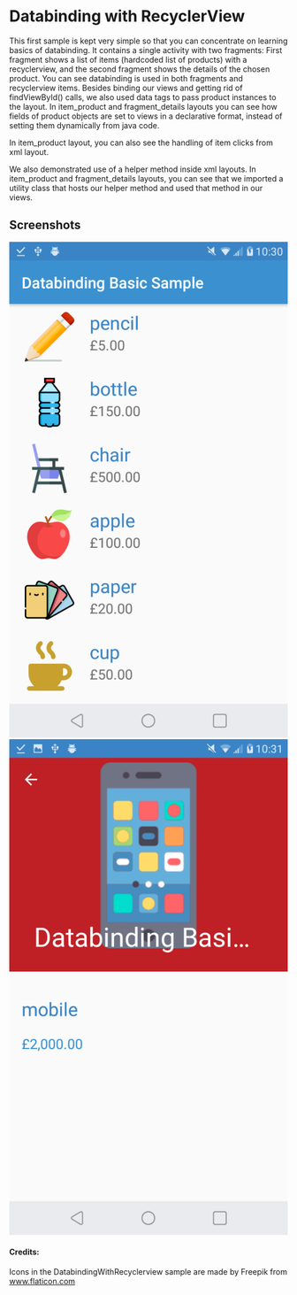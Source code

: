 # Databinding with RecyclerView
This first sample is kept very simple so that you can concentrate on learning basics of databinding. It contains a single activity with two fragments: 
First fragment shows a list of items (hardcoded list of products) with a recyclerview, and the second fragment shows the details of the chosen product.
You can see databinding is used in both fragments and recyclerview items. Besides binding our views and getting rid of findViewById() calls, we also used data tags to pass product instances to the layout.
In item_product and fragment_details layouts you can see how fields of product objects are set to views in a declarative format, instead of setting them dynamically from java code. 

In item_product layout, you can also see the handling of item clicks from xml layout.

We also demonstrated use of a helper method inside xml layouts. In item_product and fragment_details layouts, you can see that we imported a utility class that hosts our helper method and
used that method in our views.

## Screenshots

![Product list](screenshots/screenshot0.png) ![Details](screenshots/screenshot1.png)

#### Credits:
Icons in the DatabindingWithRecyclerview sample are made by Freepik from www.flaticon.com